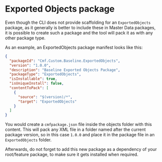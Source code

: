 # Exported Objects package

Even though the CLI does not provide scaffolding for an `ExportedObjects` package, as it generally is better to include these in Master Data packages, it is possible to create such a package and the tool will pack it as with any other package type.

As an example, an ExportedObjects package manifest looks like this:

```json
{
  "packageId": "Cmf.Custom.Baseline.ExportedObjects",
  "version": "1.0.0",
  "description": "Baseline Exported Objects Package",
  "packageType": "ExportedObjects",
  "isInstallable": true,
  "isUniqueInstall": false,
  "contentToPack": [
    {
      "source": "$(version)/*",
      "target": "ExportedObjects"
    }
  ]
}
```

You would create a `cmfpackage.json` file inside the objects folder with this content. This will pack any XML file in a folder named after the current package version, so in this case `1.0.0` and place it in the package file in an `ExportedObjects` folder.

Afterwards, do not forget to add this new package as a dependency of your root/feature package, to make sure it gets installed when required.